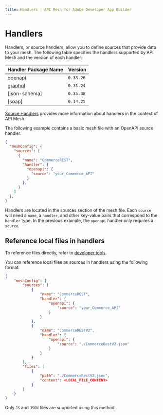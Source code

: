 ```yaml
---
title: Handlers | API Mesh for Adobe Developer App Builder
---
```


# Handlers

Handlers, or source handlers, allow you to define sources that provide data to your mesh. The following table specifies the handlers supported by API Mesh and the version of each handler:

| Handler Package Name | Version |
|------------|------------|
[openapi] | `0.33.26`
[graphql] | `0.31.24`
[json-schema] | `0.35.38`
[soap] | `0.14.25`

[Source Handlers] provides more information about handlers in the context of API Mesh.

The following example contains a basic mesh file with an OpenAPI source handler.

```json
{
  "meshConfig": {
    "sources": [
      {
        "name": "CommerceREST",
        "handler": {
          "openapi": {
            "source": "your_Commerce_API"
          }
        },
      }
    ]
  },
}
```

Handlers are located in the sources section of the mesh file. Each `source` will need a `name`, a `handler`, and other key-value pairs that correspond to the `handler` type. In the previous example, the `openapi` handler only requires a `source`.

## Reference local files in handlers

<InlineAlert variant="info" slots="text"/>

To reference files directly, refer to [developer tools](../../gateway/developer-tools.md#reference-files-directly).

You can reference local files as sources in handlers using the following format:

```json
{
    "meshConfig": {
        "sources": [
            {
                "name": "CommerceREST",
                "handler": {
                    "openapi": {
                        "source": "your_Commerce_API"
                    }
                }
            },
            {
                "name": "CommerceRESTV2",
                "handler": {
                    "openapi": {
                        "source": "./CommerceRestV2.json"
                    }
                }
            }
        ],
        "files": [
            {
                "path": "./CommerceRestV2.json",
                "content": <LOCAL_FILE_CONTENT>
            }
        ]
    }
}
```

<InlineAlert variant="info" slots="text"/>

Only `JS` and `JSON` files are supported using this method.

<!-- Link Definitions -->
[OpenAPI]: openapi.md
[GraphQL]: graphql.md
[JSON Schemas]: json-schema.md
[Source Handlers]: /gateway/source-handlers.md
